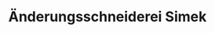 ---
title: "Änderungsschneiderei Simek"
url: /wallduern/aenderungsschneiderei-simek/
shop: Schneiderei
---